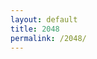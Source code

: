 ```yaml
---
layout: default
title: 2048
permalink: /2048/
---
```


<table  id="2048" class="table table-bordered" style="display:none;">
    <tr>
        <td></td><td></td><td></td><td></td>
    </tr>
    <tr>
        <td></td><td></td><td></td><td></td>
    </tr>
    <tr>
        <td></td><td></td><td></td><td></td>
    </tr>
    <tr>
        <td></td><td></td><td></td><td></td>
    </tr>
</table>


